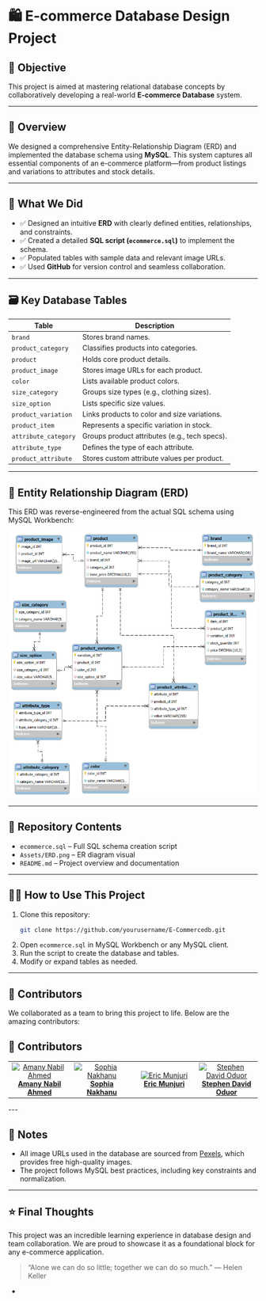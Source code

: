 # 🛍️ E-commerce Database Design Project

## 🎯 Objective
This project is aimed at mastering relational database concepts by collaboratively developing a real-world **E-commerce Database** system.

---

## 📐 Overview
We designed a comprehensive Entity-Relationship Diagram (ERD) and implemented the database schema using **MySQL**. This system captures all essential components of an e-commerce platform—from product listings and variations to attributes and stock details.

---

## 🚧 What We Did
- ✅ Designed an intuitive **ERD** with clearly defined entities, relationships, and constraints.
- ✅ Created a detailed **SQL script (`ecommerce.sql`)** to implement the schema.
- ✅ Populated tables with sample data and relevant image URLs.
- ✅ Used **GitHub** for version control and seamless collaboration.

---

## 🗃️ Key Database Tables
| Table | Description |
|-------|-------------|
| `brand` | Stores brand names. |
| `product_category` | Classifies products into categories. |
| `product` | Holds core product details. |
| `product_image` | Stores image URLs for each product. |
| `color` | Lists available product colors. |
| `size_category` | Groups size types (e.g., clothing sizes). |
| `size_option` | Lists specific size values. |
| `product_variation` | Links products to color and size variations. |
| `product_item` | Represents a specific variation in stock. |
| `attribute_category` | Groups product attributes (e.g., tech specs). |
| `attribute_type` | Defines the type of each attribute. |
| `product_attribute` | Stores custom attribute values per product. |

---

## 📌 Entity Relationship Diagram (ERD)
This ERD was reverse-engineered from the actual SQL schema using MySQL Workbench:

![ERD Diagram](Assets/ERD.png)

---

## 📁 Repository Contents
- `ecommerce.sql` – Full SQL schema creation script
- `Assets/ERD.png` – ER diagram visual
- `README.md` – Project overview and documentation

---

## 👩‍💻 How to Use This Project
1. Clone this repository:
   ```bash
   git clone https://github.com/yourusername/E-Commercedb.git
   ```
2. Open `ecommerce.sql` in MySQL Workbench or any MySQL client.
3. Run the script to create the database and tables.
4. Modify or expand tables as needed.

---

## 🤝 Contributors
We collaborated as a team to bring this project to life. Below are the amazing contributors:

## 👥 Contributors

<table>
  <tr>
    <td align="center" width="25%">
      <a href="https://github.com/amanynabil" target="_blank">
        <img src="https://avatars.githubusercontent.com/u/0?v=4" width="100px;" alt="Amany Nabil Ahmed"/>
        <br /><b>Amany Nabil Ahmed</b>
      </a>
    </td>
    <td align="center" width="25%">
      <a href="https://github.com/nakhanu" target="_blank">
        <img src="https://avatars.githubusercontent.com/u/131362156?v=4" width="100px;" alt="Sophia Nakhanu"/>
        <br /><b>Sophia Nakhanu</b>
      </a>
    </td>
    <td align="center" width="25%">
      <a href="https://github.com/RICCOM" target="_blank">
        <img src="https://avatars.githubusercontent.com/u/0?v=4" width="100px;" alt="Eric Munjuri"/>
        <br /><b>Eric Munjuri</b>
      </a>
    </td>
    <td align="center" width="25%">
      <a href="https://github.com/steviedave" target="_blank">
        <img src="https://avatars.githubusercontent.com/u/0?v=4" width="100px;" alt="Stephen David Oduor"/>
        <br /><b>Stephen David Oduor</b>
      </a>
    </td>
  </tr>
</table>
---

## 📌 Notes
- All image URLs used in the database are sourced from [Pexels](https://pexels.com), which provides free high-quality images.
- The project follows MySQL best practices, including key constraints and normalization.

---

## ⭐ Final Thoughts
This project was an incredible learning experience in database design and team collaboration. We are proud to showcase it as a foundational block for any e-commerce application.

> “Alone we can do so little; together we can do so much.” — Helen Keller


- 
